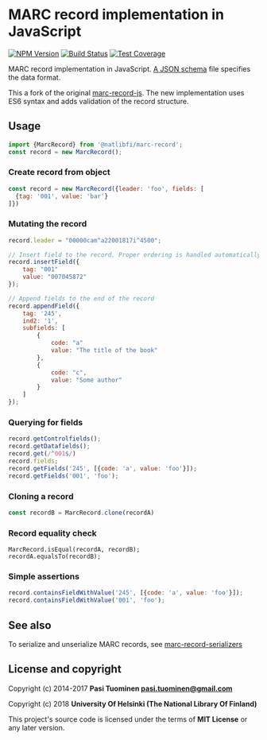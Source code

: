 # MARC record implementation in JavaScript

[![NPM Version](https://img.shields.io/npm/v/@natlibfi/marc-record.svg)](https://npmjs.org/package/@natlibfi/marc-record)
[![Build Status](https://travis-ci.org/NatLibFi/marc-record-js.svg)](https://travis-ci.org/NatLibFi/marc-record-js)
[![Test Coverage](https://codeclimate.com/github/NatLibFi/marc-record-js/badges/coverage.svg)](https://codeclimate.com/github/NatLibFi/marc-record-js/coverage)

MARC record implementation in JavaScript. [A JSON schema](schema.json) file specifies the data format.

This a fork of the original [marc-record-js](https://github.com/petuomin/marc-record-js). The new implementation uses ES6 syntax and adds validation of the record structure.

## Usage
```js
import {MarcRecord} from '@natlibfi/marc-record';
const record = new MarcRecord();
```
### Create record from object
```js
const record = new MarcRecord({leader: 'foo', fields: [
  {tag: '001', value: 'bar'}
]})
```

### Mutating the record
```js
record.leader = "00000cam^a22001817i^4500";

// Insert field to the record. Proper ordering is handled automatically.
record.insertField({
	tag: "001"
	value: "007045872"
});

// Append fields to the end of the record
record.appendField({
	tag: '245',
	ind2: '1',
	subfields: [
		{
			code: "a"
			value: "The title of the book"
		},
		{
			code: "c",
			value: "Some author"
		}
	]
});
```

### Querying for fields
```js
record.getControlfields();
record.getDatafields();
record.get(/^001$/)
record.fields;
record.getFields('245', [{code: 'a', value: 'foo'}]);
record.getFields('001', 'foo');
```

### Cloning a record
```js
const recordB = MarcRecord.clone(recordA)
```

### Record equality check
```ks
MarcRecord.isEqual(recordA, recordB);
recordA.equalsTo(recordB);
```

### Simple assertions
```js
record.containsFieldWithValue('245', [{code: 'a', value: 'foo'}]);
record.containsFieldWithValue('001', 'foo');
```


## See also
To serialize and unserialize MARC records, see [marc-record-serializers](https://github.com/natlibfi/marc-record-serializers)


## License and copyright

Copyright (c) 2014-2017 **Pasi Tuominen <pasi.tuominen@gmail.com>**

Copyright (c) 2018 **University Of Helsinki (The National Library Of Finland)**

This project's source code is licensed under the terms of **MIT License** or any later version.
